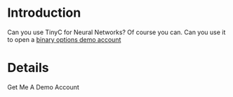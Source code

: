 # Introduction #

Can you use TinyC for Neural Networks? Of course you can. Can you use it to open a [binary options demo account](http://binaryoptionsdemoaccounts.org/)


# Details #

Get Me A Demo Account